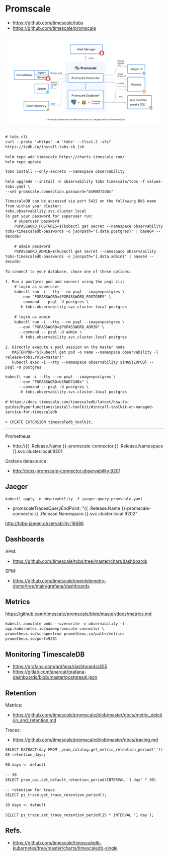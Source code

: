 # Promscale

- https://github.com/timescale/tobs
- https://github.com/timescale/promscale

![](https://github.com/timescale/promscale/raw/master/docs/assets/promscale-arch.png)

```
# tobs cli
curl --proto '=https' -A 'tobs' --tlsv1.2 -sSLf  https://tsdb.co/install-tobs-sh |sh

helm repo add timescale https://charts.timescale.com/
helm repo update

```

```
tobs install --only-secrets --namespace observability

helm upgrade --install -n observability tobs timescale/tobs -f values-tobs.yaml \
--set promscale.connection.password="bSRWD72dBx"

```

```
TimescaleDB can be accessed via port 5432 on the following DNS name from within your cluster:
tobs.observability.svc.cluster.local
To get your password for superuser run:
    # superuser password
    PGPASSWORD_POSTGRES=$(kubectl get secret --namespace observability tobs-timescaledb-passwords -o jsonpath="{.data.postgres}" | base64 --decode)

    # admin password
    PGPASSWORD_ADMIN=$(kubectl get secret --namespace observability tobs-timescaledb-passwords -o jsonpath="{.data.admin}" | base64 --decode)

To connect to your database, chose one of these options:

1. Run a postgres pod and connect using the psql cli:
    # login as superuser
    kubectl run -i --tty --rm psql --image=postgres \
      --env "PGPASSWORD=$PGPASSWORD_POSTGRES" \
      --command -- psql -U postgres \
      -h tobs.observability.svc.cluster.local postgres

    # login as admin
    kubectl run -i --tty --rm psql --image=postgres \
      --env "PGPASSWORD=$PGPASSWORD_ADMIN" \
      --command -- psql -U admin \
      -h tobs.observability.svc.cluster.local postgres

2. Directly execute a psql session on the master node
   MASTERPOD="$(kubectl get pod -o name --namespace observability -l release=tobs,role=master)"
   kubectl exec -i --tty --namespace observability ${MASTERPOD} -- psql -U postgres
```

```
kubectl run -i --tty --rm psql --image=postgres \
      --env "PGPASSWORD=bSRWD72dBx" \
      --command -- psql -U postgres \
      -h tobs.observability.svc.cluster.local postgres

# https://docs.timescale.com/timescaledb/latest/how-to-guides/hyperfunctions/install-toolkit/#install-toolkit-on-managed-service-for-timescaledb

> CREATE EXTENSION timescaledb_toolkit;

```

----

Prometheus:
- http://{{ .Release.Name }}-promscale-connector.{{ .Release.Namespace }}.svc.cluster.local:9201

Grafana datasource:
- http://tobs-promscale-connector.observability:9201

## Jaeger

```
kubectl apply -n observability -f jaeger-query-promscale.yaml
```

- promscaleTracesQueryEndPoint: "{{ .Release.Name }}-promscale-connector.{{ .Release.Namespace }}.svc.cluster.local:9202"

http://tobs-jaeger.observability:16686

## Dashboards

APM:
- https://github.com/timescale/tobs/tree/master/chart/dashboards

SPM:
- https://github.com/timescale/opentelemetry-demo/tree/main/grafana/dashboards

## Metrics

https://github.com/timescale/promscale/blob/master/docs/metrics.md

```
kubectl annotate pods --overwrite -n observability -l app.kubernetes.io/name=promscale-connector \
prometheus.io/scrape=true prometheus.io/path=/metrics prometheus.io/port=9201
```

## Monitoring TimescaleDB

- https://grafana.com/grafana/dashboards/455
- https://gitlab.com/anarcat/grafana-dashboards/blob/master/postgresql.json

## Retention

Metrics:
- https://github.com/timescale/promscale/blob/master/docs/metric_deletion_and_retention.md

Traces:
- https://github.com/timescale/promscale/blob/master/docs/tracing.md

```
SELECT EXTRACT(day FROM _prom_catalog.get_metric_retention_period('')) AS retention_days;

90 days <- default

-- 30
SELECT prom_api.set_default_retention_period(INTERVAL '1 day' * 30)

-- retention for trace
SELECT ps_trace.get_trace_retention_period();

30 days <- default

SELECT ps_trace.set_trace_retention_period(15 * INTERVAL '1 day');

```

## Refs.

- https://github.com/timescale/timescaledb-kubernetes/tree/master/charts/timescaledb-single